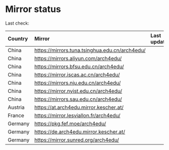 <script src="./time.js"></script>
# Mirror status
Last check: <script type="text/javascript">localize(1700161925.949172);</script>

|Country|Mirror|Last update|
|:------|:-----|:----------|
|China|https://mirrors.tuna.tsinghua.edu.cn/arch4edu/|<script type="text/javascript">localize(1700159477);</script>|
|China|https://mirrors.aliyun.com/arch4edu/|<script type="text/javascript">localize(1700116465);</script>|
|China|https://mirrors.bfsu.edu.cn/arch4edu/|<script type="text/javascript">localize(1700116465);</script>|
|China|https://mirror.iscas.ac.cn/arch4edu/|<script type="text/javascript">localize(1700116465);</script>|
|China|https://mirrors.nju.edu.cn/arch4edu/|<script type="text/javascript">localize(1700072986);</script>|
|China|https://mirror.nyist.edu.cn/arch4edu/|<script type="text/javascript">localize(1700116465);</script>|
|China|https://mirrors.sau.edu.cn/arch4edu/|<script type="text/javascript">localize(1700116465);</script>|
|Austria|https://at.arch4edu.mirror.kescher.at/|<script type="text/javascript">localize(1700159477);</script>|
|France|https://mirror.lesviallon.fr/arch4edu/|<script type="text/javascript">localize(1700116465);</script>|
|Germany|https://pkg.fef.moe/arch4edu/|<script type="text/javascript">localize(1700159477);</script>|
|Germany|https://de.arch4edu.mirror.kescher.at/|<script type="text/javascript">localize(1700159477);</script>|
|Germany|https://mirror.sunred.org/arch4edu/|<script type="text/javascript">localize(1700159477);</script>|

<script src="./tablefilter/tablefilter.js"></script>
<script src="./table.js"></script>